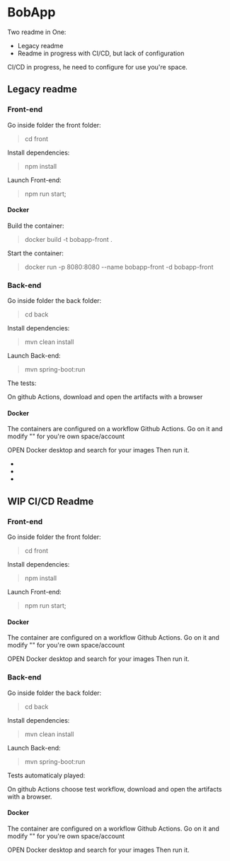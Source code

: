 # BobApp

Two readme in One:

- Legacy readme
- Readme in progress with CI/CD, but lack of configuration

CI/CD in progress, he need to configure for use you're space.


## Legacy readme

### Front-end 

Go inside folder the front folder:

> cd front

Install dependencies:

> npm install

Launch Front-end:

> npm run start;

#### Docker

Build the container:

> docker build -t bobapp-front .

Start the container:

> docker run -p 8080:8080 --name bobapp-front -d bobapp-front

### Back-end

Go inside folder the back folder:

> cd back

Install dependencies:

> mvn clean install

Launch Back-end:

>  mvn spring-boot:run

The tests:

On github Actions, download and open the artifacts with a browser

#### Docker

The containers are configured on a workflow Github Actions.
Go on it and modify "" for you're own space/account

OPEN Docker desktop and search for your images 
Then run it.

-
-
-

## WIP CI/CD Readme

### Front-end 

Go inside folder the front folder:

> cd front

Install dependencies:

> npm install

Launch Front-end:

> npm run start;

#### Docker

The container are configured on a workflow Github Actions.
Go on it and modify "" for you're own space/account

OPEN Docker desktop and search for your images 
Then run it.

### Back-end

Go inside folder the back folder:

> cd back

Install dependencies:

> mvn clean install

Launch Back-end:

>  mvn spring-boot:run

Tests automaticaly played:

On github Actions choose test workflow, download and open the artifacts with a browser.


#### Docker

The container are configured on a workflow Github Actions.
Go on it and modify "" for you're own space/account

OPEN Docker desktop and search for your images 
Then run it.
